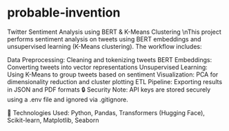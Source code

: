 # probable-invention
Twitter Sentiment Analysis using BERT &amp; K-Means Clustering
\nThis project performs sentiment analysis on tweets using BERT embeddings and unsupervised learning (K-Means clustering). The workflow includes:

Data Preprocessing: Cleaning and tokenizing tweets
BERT Embeddings: Converting tweets into vector representations
Unsupervised Learning: Using K-Means to group tweets based on sentiment
Visualization: PCA for dimensionality reduction and cluster plotting
ETL Pipeline: Exporting results in JSON and PDF formats
🔒 Security Note: API keys are stored securely using a .env file and ignored via .gitignore.

📌 Technologies Used: Python, Pandas, Transformers (Hugging Face), Scikit-learn, Matplotlib, Seaborn

